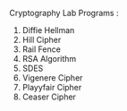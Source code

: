 Cryptography Lab Programs :
1. Diffie Hellman
2. Hill Cipher
3. Rail Fence
4. RSA Algorithm
5. SDES
6. Vigenere Cipher 
7. Playyfair Cipher
8. Ceaser Cipher
